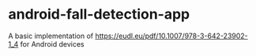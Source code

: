 # android-fall-detection-app
A basic implementation of https://eudl.eu/pdf/10.1007/978-3-642-23902-1_4 for Android devices
